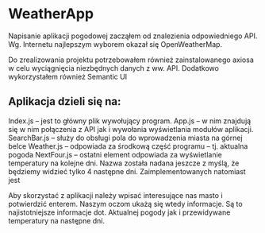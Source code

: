 # WeatherApp

Napisanie aplikacji pogodowej zacząłem od znalezienia odpowiedniego API. Wg. Internetu najlepszym wyborem okazał się OpenWeatherMap.

Do zrealizowania projektu potrzebowałem również zainstalowanego axiosa w celu wyciągnięcia niezbędnych danych z ww. API. Dodatkowo wykorzystałem również Semantic UI

## Aplikacja dzieli się na: 

Index.js – jest to główny plik wywołujący program.
App.js – w nim znajdują się w nim połączenia z API jak i wywołania wyświetlania modułów aplikacji.
SearchBar.js – służy do obsługi pola do wprowadzenia miasta na górnej belce
Weather.js – odpowiada za środkową część programu – tj. aktualna pogoda 
NextFour.js – ostatni element odpowiada za wyświetlanie temperatury na kolejne dni. Nazwa została nadana jeszcze z myślą, że będziemy widzieć tylko 4 następne dni. Zaimplementowanych natomiast jest

Aby skorzystać z aplikacji należy wpisać interesujące nas masto i potwierdzić enterem. Naszym oczom ukażą się wtedy  informacje. Są to najistotniejsze informacje dot. Aktualnej pogody jak i przewidywane temperatury na następne dni. 
